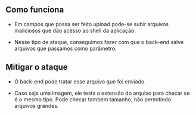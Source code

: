 ## Como funciona

   - Em campos que possa ser feito upload pode-se subir arquivos maliciosos que dão acesso ao shell da aplicação. 

   - Nesse tipo de ataque, conseguimos fazer com que o back-end salve arquivos que passamos como parâmetro.


## Mitigar o ataque

   - O back-end pode tratar esse arquivo que foi enviado. 

   - Caso seja uma imagem, ele testa a extensão do arquivo para checar se é o mesmo tipo. Pode checar também tamanho, não permitindo arquivos grandes.